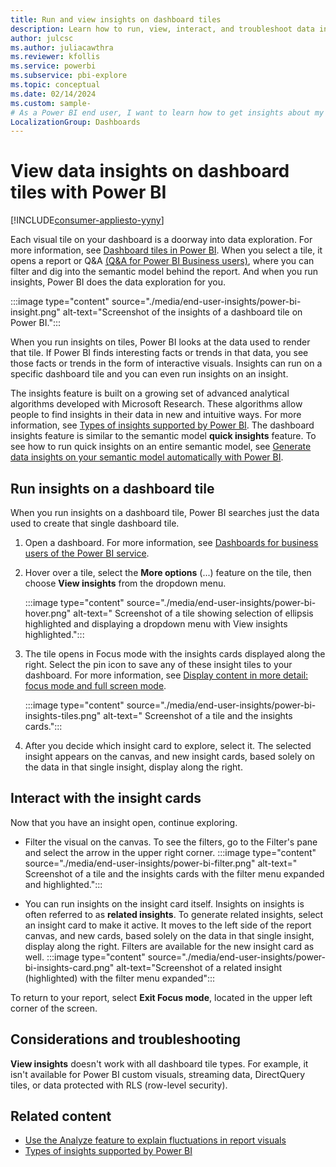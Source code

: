 ```yaml
---
title: Run and view insights on dashboard tiles
description: Learn how to run, view, interact, and troubleshoot data insights on a dashboard tile with Power BI.
author: julcsc
ms.author: juliacawthra
ms.reviewer: kfollis
ms.service: powerbi
ms.subservice: pbi-explore
ms.topic: conceptual
ms.date: 02/14/2024
ms.custom: sample-
# As a Power BI end user, I want to learn how to get insights about my dashboard tiles.
LocalizationGroup: Dashboards
---
```

# View data insights on dashboard tiles with Power BI

[!INCLUDE[consumer-appliesto-yyny](../includes/consumer-appliesto-yyny.md)]

Each visual tile on your dashboard is a doorway into data exploration. For more information, see [Dashboard tiles in Power BI](end-user-tiles.md). When you select a tile, it opens a report or Q&A [(Q&A for Power BI Business users)](end-user-q-and-a.md), where you can filter and dig into the semantic model behind the report. And when you run insights, Power BI does the data exploration for you.

:::image type="content" source="./media/end-user-insights/power-bi-insight.png" alt-text="Screenshot of the insights of a dashboard tile on  Power BI.":::

When you run insights on tiles, Power BI looks at the data used to render that tile. If Power BI finds interesting facts or trends in that data, you see those facts or trends in the form of interactive visuals. Insights can run on a specific dashboard tile and you can even run insights on an insight.

The insights feature is built on a growing set of advanced analytical algorithms developed with Microsoft Research. These algorithms allow people to find insights in their data in new and intuitive ways. For more information, see [Types of insights supported by Power BI](end-user-insight-types.md). The dashboard insights feature is similar to the semantic model **quick insights** feature. To see how to run quick insights on an entire semantic model, see [Generate data insights on your semantic model automatically with Power BI](../create-reports/service-insights.md).

## Run insights on a dashboard tile

When you run insights on a dashboard tile, Power BI searches just the data used to create that single dashboard tile.

1. Open a dashboard. For more information, see [Dashboards for business users of the Power BI service](end-user-dashboards.md).
1. Hover over a tile, select the **More options** (...) feature on the tile, then choose **View insights** from the dropdown menu.

   :::image type="content" source="./media/end-user-insights/power-bi-hover.png" alt-text=" Screenshot of a tile showing selection of ellipsis highlighted and displaying a dropdown menu with View insights highlighted.":::

1. The tile opens in Focus mode with the insights cards displayed along the right. Select the pin icon to save any of these insight tiles to your dashboard. For more information, see [Display content in more detail: focus mode and full screen mode](end-user-focus.md).

   :::image type="content" source="./media/end-user-insights/power-bi-insights-tiles.png" alt-text=" Screenshot of a tile and the insights cards.":::

1. After you decide which insight card to explore, select it. The selected insight appears on the canvas, and new insight cards, based solely on the data in that single insight, display along the right.

## Interact with the insight cards

Now that you have an insight open, continue exploring.

* Filter the visual on the canvas. To see the filters, go to the Filter's pane and select the arrow in the upper right corner.
         :::image type="content" source="./media/end-user-insights/power-bi-filter.png" alt-text=" Screenshot of a tile and the insights cards with the filter menu expanded and highlighted.":::

* You can run insights on the insight card itself. Insights on insights is often referred to as **related insights**. To generate related insights, select an insight card to make it active. It moves to the left side of the report canvas, and new cards, based solely on the data in that single insight, display along the right. Filters are available for the new insight card as well.
             :::image type="content" source="./media/end-user-insights/power-bi-insights-card.png" alt-text="Screenshot of a related insight (highlighted) with the filter menu expanded":::

To return to your report, select **Exit Focus mode**, located in the upper left corner of the screen.

## Considerations and troubleshooting

**View insights** doesn't work with all dashboard tile types. For example, it isn't available for Power BI custom visuals, streaming data, DirectQuery tiles, or data protected with RLS (row-level security).<!--[Power BI visuals](end-user-custom-visuals.md)-->

## Related content

* [Use the Analyze feature to explain fluctuations in report visuals](end-user-analyze-visuals.md)
* [Types of insights supported by Power BI](end-user-insight-types.md)
